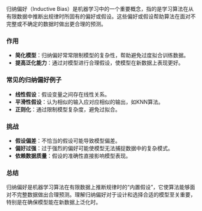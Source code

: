 归纳偏好（Inductive Bias）是机器学习中的一个重要概念，指的是学习算法在从有限数据中推断出规律时所固有的偏好或假设。这些偏好或假设帮助算法在面对不完整或不确定的数据时做出更合理的预测。

### 作用
- **简化模型**：归纳偏好常常限制模型的复杂性，帮助避免过度拟合训练数据。
- **提高泛化能力**：通过对模型进行合理假设，使模型在新数据上表现更好。

### 常见的归纳偏好例子
- **线性假设**：假设变量之间存在线性关系。
- **平滑性假设**：认为相似的输入应对应相似的输出，如KNN算法。
- **正则化**：通过限制模型复杂度，避免过拟合。

### 挑战
- **假设偏差**：不恰当的假设可能导致模型偏差。
- **偏好过强**：过于强烈的偏好可能使模型无法捕捉数据中的复杂模式。
- **依赖数据质量**：假设的准确性直接影响模型表现。

### 总结
归纳偏好是机器学习算法在有限数据上推断规律时的“内置假设”，它使算法能够面对不完整数据做出合理预测。理解归纳偏好对于设计和选择合适的模型至关重要，特别是在确保模型能在新数据上泛化时。
